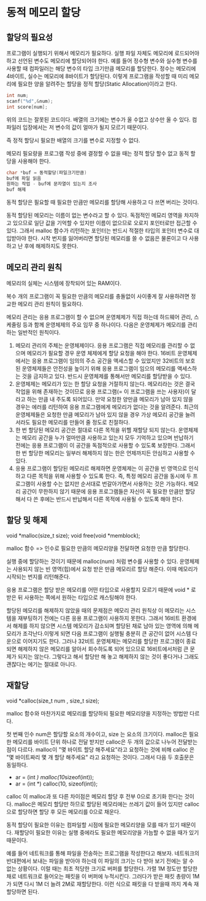 # 동적 메모리 할당

## 할당의 필요성

프로그램이 실행되기 위해서 메모리가 필요하다. 실행 파일 자체도 메모리에 로드되어야 하고
선언된 변수도 메모리에 할당되어야 한다. 예를 들어 정수형 변수와 실수형 변수를 사용할 때 
컴파일러는 해당 변수의 타입 크기만큼 메모리를 할당한다. 정수는 메모리에 4바이트, 실수는 메모리에
8바이트가 할당된다. 이렇게 프로그램을 작성할 때 미리 메모리에 필요한 양을 알려주는 할당을
정적 할당(Static Allocation)이라고 한다. 

```c++
int num;
scanf("%d",&num);
int score[num];
```

위의 코드는 잘못된 코드이다.
배열의 크기에는 변수가 올 수없고 상수만 올 수 있다.
컴파일러 입장에서는 저 변수의 값이 얼마가 될지 모르기 때문이다.

즉 정적 할당시 필요한 배열의 크기를 변수로 지정할 수 없다.

메모리 필요량을 프로그램 작성 중에 결정할 수 없을 때는 정적 할당 할수 없고 동적 할당을 사용해야 한다.

```c++
char *buf = 동적할당(파일크기만큼)
buf에 파일 읽음
원하는 작업 - buf에 문자열이 있는지 조사
buf 해제        
```

동적 할당은 필요할 때 필요한 만큼만 메모리를 할당해 사용하고 다 쓰면 버리는 것이다.

동적 할당된 메모리는 이름이 없는 변수라고 할 수 있다.
독점적인 메묘리 영역을 차지하고 있으므로 일단 값을 기억할 수 있지만 이름이 없으므로 오로지 포인터로만
접근할 수 있다. 그래서 malloc 함수가 리턴하는 포인터는 반드시 적절한 타입의 포인터 변수로 대입받아야 한다.
시작 번지를 잃어버리면 할당된 메모리를 쓸 수 없음은 물론이고 다 사용하고 난 후에 해제하지도 못한다.

## 메모리 관리 원칙

메모리의 실체는 시스템에 장착되어 있는 RAM이다.

복수 개의 프로그램이 꼭 필요한 만큼의 메모리를 충돌없이 사이좋게 잘 사용하려면 정교한 메모리 관리
원칙이 필요하다. 

메모리 관리는 응용 프로그램이 할 수 없으며 운영체제가 직접 하는데 하드웨어 관리, 스케줄링 등과 함께
운영체제의 주요 임무 중 하나이다. 다음은 운영체제가 메모리를 관리하는 일반적인 원칙이다.

1. 메모리 관리의 주체는 운영체제이다. 응용 프로그램은 직접 메모리를 관리할 수 없으며 메모리가 필요할 경우
운영 체제에게 할당 요청을 해야 한다. 16비트 운영체제에서는 응용 프로그램이 임의의 주소 공간을 액세스할 수 있었지만
32비트의 보호된 운영체제들은 안전성을 높이기 위해 응용 프로그램이 임으의 메모리를 액세스하는 것을 금지하고 있다.
반드시 운영체제를 통해서만 메모리를 할당받을 수 있다.
2. 운영체제는 메모리가 있는 한 할당 요청을 거절하지 않는다. 메모리라는 것은 결국 작업을 위해 존재하는 것이므로
응용 프로그램(= 이 프로그램을 쓰는 사용자)이 달라고 하는 만큼 내 주도록 되어있다. 만약 요청한 양만큼 메모리가 남아
있지 않을 경우는 에러를 리턴하여 응용 프로그램에게 메모리가 없다는 것을 알려준다. 최근의 운영체제들은
요청한 만큼 메모리가 남아 있지 않을 경우 가상 메모리 공간을 늘려서라도 필요한 메모리를 만들어 줄 정도로 친절하다.
3. 한 번 할당된 메모리 공간은 절대로 다른 목적을 위핼 재할당 되지 않는다. 운영체제는 메모리 공간을 누가 얼마만큼
사용하고 있는지 모두 기억하고 있으며 반납하기 전에는 응용 프로그램이 이 공간을 독점적으로 사용할 수 있도록 보장한다.
그래서 한 번 할당한 메모리는 일부러 해제하지 않는 한은 언제까지든 안심하고 사용할 수 있다.
4. 응용 프로그램이 할당된 메모리르 해제하면 운영체제는 이 공간을 빈 영역으로 인식하고 다른 목적을 위해
사용할 수 있도록 한다. 즉, 특정 메모리 공간을 동시에 두 프로그램이 사용할 수는 없지만 순서대로 번갈아가면서
사용하는 것은 가능하다. 메모리 공간이 무한하지 않기 때문에 응용 프로그램들은 자신이 꼭 필요한 만큼만 할당해서
다 쓴 후에는 반드시 반납해서 다른 목적에 사용될 수 있도록 해야 한다.

## 할당 및 해제

void *malloc(size_t size);
void free(void *memblock);

malloc 함수 => 인수로 필요한 만큼의 메모리양을 전달하면 요청한 만큼 할당한다.

실행 중에 할당하는 것이기 때문에 malloc(num)  처럼 변수를 사용할 수 있다.
운영체제는 사용되지 않는 빈 영역(힙)에서 요청 받은 만큼 메모리르 할당 해준다.
이때 메모리가 시작되는 번지를 리턴해준다. 

응용 프로그램은 할당 받은 메모리를 어떤 타입으로 사용할지 모르기 때문에
void * 로 받은 뒤 사용하는 쪽에서 원하는 타입으로 캐스팅해야 한다.

할당된 메모리를 해제하지 않았을 때의 문제점은
메모리 관리 원칙상 이 메모리는 시스템을 재부팅하기 전에는 다른 응용 프로그램이 사용하지 못한다.
그래서 16비트 환경에서 해제를 하지 않으면 시스템 메모리가 감소되며 할당된 채로
남아 있는 영역에 의해 메모리가 조각난다.이렇게 되면 다음 프로그램이 실행될 충분히 큰 공간이 없어
시스템 다운으로 이어지기도 한다. 그러나 32비트 운영체제는 메모리를 할당한 프로그램이 종료되면
해제하지 않은 메모리를 알아서 회수하도록 되어 있으므로 16비트에서처럼 큰 문제가 되지는 않는다.
그렇다고 해서 할당만  해 놓고 해제하지 않는 것이 좋다거나 그래도 괜찮다는 에기는 절대로 아니다.


## 재할당

void *calloc(size_t num , size_t size);

malloc 함수와 마찬가지로 메모리를 할당하되 필요한 메모리양을 지정하는 방법만 다르다.

첫 번째 인수 num은 할당할 요소의 개수이고, size 는 요소의 크기이다. 
malloc은 필요한 메모리를 바이트 단위 하나로 전달 받지만 calloc은 두 개의 값으로 나누어 전달받는 점이
다르다. malloc이 "몇 바이트 할당 해주세요"라고 요청하는 것에 비해 calloc 은 "몇 바이트짜리 몇 개 할당 해주세요"
라고 요청하는 것이다. 그래서 다음 두 호출문은 동일하다.

- ar = (int *) malloc(10*sizeof(int));
- ar = (int *) calloc(10, sizeof(int));

calloc 이 malloc과 또 다른 차이점은 메모리 할당 후 전부 0으로 초기화 한다는 것이다.
malloc은 메모리 할당만 하므로 할당된 메모리에는 쓰레기 값이 들어 있지만 calloc으로 할당하면 할당 후
모든 메모리를 0으로 채운다.

동적 할당이 필요한 이유는 컴파일할 시점에 필요한 메모리양을 모를 때가 있기 때문이다.
재할당이 필요한 이유는 실행 중에라도 필요한 메모리양을 가늠할 수 없을 때가 있기 때문이다.

예를 들어
네트워크를 통해 파일을 전송하는 프로그램을 작성한다고 해보자. 네트워크의 반대편에서 보내는 파일을
받아야 하는데 이 파일의 크기는 다 받아 보기 전에는 알 수 없는 상황이다.
이럴 때는 최초 적당한 크기로 버퍼를 할당한다. 가렬 1M 정도만 할당한 채로 네트워크로 들어오는 패킷을
이 버퍼에 누적시킨다. 그러다가 받은 패킷 총량이 1M가 되면 다시 1M 더 늘려 2M로 재할당한다.
이런 식으로 패킷을 다 받을때 까지 계속 재할당하면 된다.